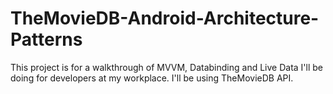 # TheMovieDB-Android-Architecture-Patterns
This project is for a walkthrough of MVVM, Databinding and Live Data I'll be doing for developers at my workplace. I'll be using TheMovieDB API.
